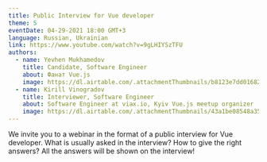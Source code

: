 ```yaml
---
title: Public Interview for Vue developer
theme: 5
eventDate: 04-29-2021 18:00 GMT+3
language: Russian, Ukrainian
link: https://www.youtube.com/watch?v=9gLHIYSzTFU
authors:
  - name: Yevhen Mukhamedov
    title: Candidate, Software Engineer
    about: Фанат Vue.js
    image: https://dl.airtable.com/.attachmentThumbnails/b8123e7dd01682c9d53320fc6a4d2ee4/f345ac1c
  - name: Kirill Vinogradov
    title: Interviewer, Software Engineer
    about: Software Engineer at viax.io, Kyiv Vue.js meetup organizer
    image: https://dl.airtable.com/.attachmentThumbnails/43a1be08548a35c65eacb29096ee8afb/de8e51ad
---
```


We invite you to a webinar in the format of a public interview for Vue developer.
What is usually asked in the interview?
How to give the right answers?
All the answers will be shown on the interview!

